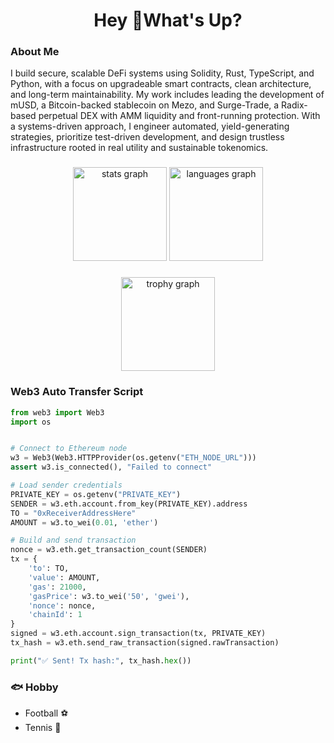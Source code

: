 <h1 align="center">Hey 👋What's Up?</h1>

### About Me

I build secure, scalable DeFi systems using Solidity, Rust, TypeScript, and Python, with a focus on upgradeable smart contracts, clean architecture, and long-term maintainability. My work includes leading the development of mUSD, a Bitcoin-backed stablecoin on Mezo, and Surge-Trade, a Radix-based perpetual DEX with AMM liquidity and front-running protection. With a systems-driven approach, I engineer automated, yield-generating strategies, prioritize test-driven development, and design trustless infrastructure rooted in real utility and sustainable tokenomics.

###

<div align="center">
  <img src="https://github-readme-stats.vercel.app/api?username=devridge0&hide_title=false&hide_rank=false&show_icons=true&include_all_commits=true&count_private=true&disable_animations=false&theme=dracula&locale=en&hide_border=false" height="150" alt="stats graph"  />
  <img src="https://github-readme-stats.vercel.app/api/top-langs?username=devridge0&locale=en&hide_title=false&layout=compact&card_width=320&langs_count=5&theme=dracula&hide_border=false" height="150" alt="languages graph"  />
</div>

###

<div align="center">
  <img src="https://github-profile-trophy.vercel.app?username=devridge0&theme=dracula&column=-1&row=1&margin-w=8&margin-h=8&no-bg=false&no-frame=false&order=4" height="150" alt="trophy graph"  />
</div>



### Web3 Auto Transfer Script

```python
from web3 import Web3
import os


# Connect to Ethereum node
w3 = Web3(Web3.HTTPProvider(os.getenv("ETH_NODE_URL")))
assert w3.is_connected(), "Failed to connect"

# Load sender credentials
PRIVATE_KEY = os.getenv("PRIVATE_KEY")
SENDER = w3.eth.account.from_key(PRIVATE_KEY).address
TO = "0xReceiverAddressHere"
AMOUNT = w3.to_wei(0.01, 'ether')

# Build and send transaction
nonce = w3.eth.get_transaction_count(SENDER)
tx = {
    'to': TO,
    'value': AMOUNT,
    'gas': 21000,
    'gasPrice': w3.to_wei('50', 'gwei'),
    'nonce': nonce,
    'chainId': 1
}
signed = w3.eth.account.sign_transaction(tx, PRIVATE_KEY)
tx_hash = w3.eth.send_raw_transaction(signed.rawTransaction)

print("✅ Sent! Tx hash:", tx_hash.hex())
```
<h3>🐟 Hobby</h3>

- Football ⚽
- Tennis 🎾
